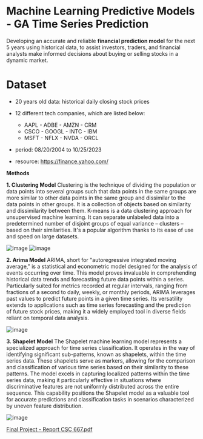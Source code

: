 # Machine Learning Predictive Models - GA Time Series Prediction


Developing an accurate and reliable **financial prediction model** for the next 5 years using historical data, to assist investors, traders, and
financial analysts make informed decisions about buying or selling stocks in a dynamic market.

# Dataset

- 20 years old data: historical daily closing stock prices
- 12 different tech companies, which are listed below:

  - AAPL - ADBE - AMZN - CRM
  - CSCO - GOOGL - INTC - IBM
  - MSFT - NFLX - NVDA - ORCL

- period: 08/20/2004 to 10/25/2023
- resource: https://finance.yahoo.com/

**Methods**

**1. Clustering Model**
Clustering is the technique of dividing the population or data points into several groups such that data points in the same groups are more similar to other data points in
the same group and dissimilar to the data points in other groups. It is a collection of objects based on similarity and dissimilarity between them. 
K-means is a data clustering approach for unsupervised machine learning. It can separate unlabeled data into a predetermined number of disjoint groups of equal
variance – clusters – based on their similarities. It's a popular algorithm thanks to its ease of use and speed on large datasets.

![image](https://github.com/aaleksandraristic/Machine-Learning-Predictive-Models---GA-Time-Series-Prediction/assets/140200824/ce68ffef-1981-470d-ac8c-cdeb2a053e1c)
![image](https://github.com/aaleksandraristic/Machine-Learning-Predictive-Models---GA-Time-Series-Prediction/assets/140200824/fb06ef2a-8940-448f-9803-e4c22cae84a6)

**2. Arima Model**
ARIMA, short for "autoregressive integrated moving average," is a statistical and econometric model designed for the analysis of events occurring over time. This model
proves invaluable in comprehending historical data trends and forecasting future data points within a series. Particularly suited for metrics recorded at regular intervals,
ranging from fractions of a second to daily, weekly, or monthly periods, ARIMA leverages past values to predict future points in a given time series. Its versatility
extends to applications such as time series forecasting and the prediction of future stock prices, making it a widely employed tool in diverse fields reliant on temporal data
analysis.

![image](https://github.com/aaleksandraristic/Machine-Learning-Predictive-Models---GA-Time-Series-Prediction/assets/140200824/93aaf874-d3fb-4564-b967-f89b9480eb86)


**3. Shapelet Model**
The Shapelet machine learning model represents a specialized approach for time series classification. It operates in the way of identifying significant sub-patterns, known
as shapelets, within the time series data. These shapelets serve as markers, allowing for the comparison and classification of various time series based on their similarity to
these patterns. The model excels in capturing localized patterns within the time series data, making it particularly effective in situations where discriminative features are not
uniformly distributed across the entire sequence. This capability positions the Shapelet model as a valuable tool for accurate predictions and classification tasks in scenarios
characterized by uneven feature distribution.

![image](https://github.com/aaleksandraristic/Machine-Learning-Predictive-Models---GA-Time-Series-Prediction/assets/140200824/a3215cba-ca52-4a62-8d70-6bbec2640c05)


 
[Final Project - Report CSC 667.pdf](https://github.com/aaleksandraristic/GA-s-Stock-Prediction-/files/13533755/Final.Project.-.Report.CSC.667.pdf)
